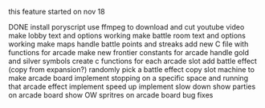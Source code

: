 this feature started on nov 18

DONE install poryscript
use ffmpeg to download and cut youtube video
make lobby text and options working
make battle room text and options working
make maps
handle battle points and streaks
add new C file with functions for arcade
make new frontier constants for arcade
handle gold and silver symbols
create c functions for each arcade slot
add battle effect (copy from expansion?)
randomly pick a battle effect
copy slot machine to make arcade board
implement stopping on a specific space and running that arcade effect
implement speed up
implement slow down
show parties on arcade board
show OW spritres on arcade board
bug fixes
